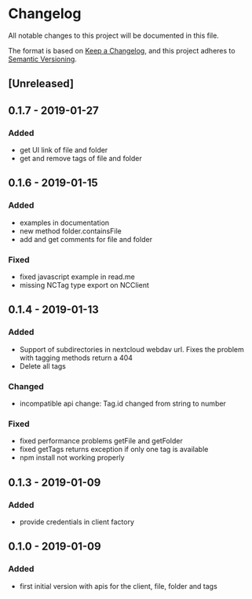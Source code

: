 # Changelog
All notable changes to this project will be documented in this file.

The format is based on [Keep a Changelog](https://keepachangelog.com/en/1.0.0/),
and this project adheres to [Semantic Versioning](https://semver.org/spec/v2.0.0.html).

## [Unreleased]

## 0.1.7 - 2019-01-27

### Added
- get UI link of file and folder
- get and remove tags of file and folder

## 0.1.6 - 2019-01-15
### Added
- examples in documentation
- new method folder.containsFile 
- add and get comments for file and folder
### Fixed
- fixed javascript example in read.me
- missing NCTag type export on NCClient

## 0.1.4 - 2019-01-13
### Added
- Support of subdirectories in nextcloud webdav url. Fixes the problem with tagging methods return a 404 
- Delete all tags
### Changed
- incompatible api change: Tag.id changed from string to number
### Fixed
- fixed performance problems getFile and getFolder
- fixed getTags returns exception if only one tag is available
- npm install not working properly

## 0.1.3 - 2019-01-09
### Added
- provide credentials in client factory
## 0.1.0 - 2019-01-09
### Added
- first initial version with apis for the client, file, folder and tags

